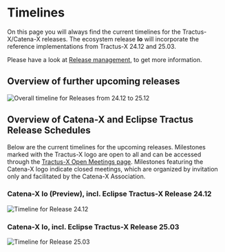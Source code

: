 # Timelines

On this page you will always find the current timelines for the Tractus-X/Catena-X releases. The ecosystem release **Io** will incorporate the reference implementations from Tractus-X 24.12 and 25.03.

Please have a look at [Release management](/release-management), to get more information.

## Overview of further upcoming releases

![Overall timeline for Releases from 24.12 to 25.12 ](@site/static/img/cx-timeline-overview.png)

## Overview of Catena-X and Eclipse Tractus Release Schedules

Below are the current timelines for the upcoming releases.
Milestones marked with the Tractus-X logo are open to all and can be accessed through the [Tractus-X Open Meetings page](https://eclipse-tractusx.github.io/community/open-meetings).
Milestones featuring the Catena-X logo indicate closed meetings, which are organized by invitation only and facilitated by the Catena-X Association.

### Catena-X Io (Preview), incl. Eclipse Tractus-X Release 24.12

![Timeline for Release 24.12 ](@site/static/img/cx-timeline-24.12.png)

### Catena-X Io, incl. Eclipse Tractus-X Release 25.03

![Timeline for Release 25.03](@site/static/img/cx-timeline-25.03.png)
